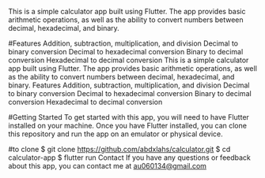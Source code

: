 This is a simple calculator app built using Flutter. The app provides basic arithmetic operations, as well as the ability to convert numbers between decimal, hexadecimal, and binary.

#Features
Addition, subtraction, multiplication, and division
Decimal to binary conversion
Decimal to hexadecimal conversion
Binary to decimal conversion
Hexadecimal to decimal conversion
This is a simple calculator app built using Flutter. The app provides basic arithmetic operations, as well as the ability to convert numbers between decimal, hexadecimal, and binary.
Features
Addition, subtraction, multiplication, and division
Decimal to binary conversion
Decimal to hexadecimal conversion
Binary to decimal conversion
Hexadecimal to decimal conversion

#Getting Started
To get started with this app, you will need to have Flutter installed on your machine. Once you have Flutter installed, you can clone this repository and run the app on an emulator or physical device.



#to clone
$ git clone https://github.com/abdxlahs/calculator.git
$ cd calculator-app
$ flutter run
Contact
If you have any questions or feedback about this app, you can contact me at au060134@gmail.com



